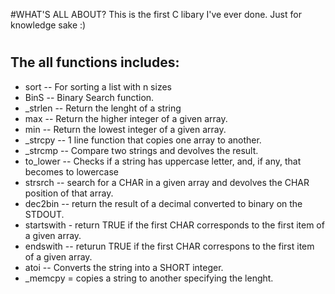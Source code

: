 #WHAT'S ALL ABOUT?
  This is the first C libary I've ever done.
    Just for knowledge sake :)

# <h2> The all functions includes:

* sort -- For sorting a list with n sizes
* BinS -- Binary Search function.
* _strlen -- Return the lenght of a string
* max -- Return the higher integer of a given array.
* min -- Return the lowest integer of a given array.
* _strcpy -- 1 line function that copies one array to another.
* _strcmp -- Compare two strings and devolves the result. 
* to_lower -- Checks if a string has uppercase letter, and, if any, that becomes to lowercase
* strsrch -- search for a CHAR in a given array and devolves the CHAR position of that array.
* dec2bin -- return the result of a decimal converted to binary on the STDOUT. 
* startswith - return TRUE if the first CHAR corresponds to the first item of a given array.
*  endswith -- returun TRUE if the first CHAR correspons to the first item of a given array.
* atoi -- Converts the string into a SHORT integer.
* _memcpy = copies a string to another specifying the lenght.

